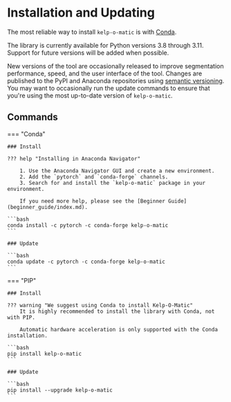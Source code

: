 # Installation and Updating

The most reliable way to install `kelp-o-matic` is with [Conda](https://docs.anaconda.com/anaconda/).

The library is currently available for Python versions 3.8 through 3.11. Support for future versions 
will be added when possible.

New versions of the tool are occasionally released to improve segmentation performance, speed, and
the user interface of the tool. Changes are published to the PyPI and Anaconda repositories using
[semantic versioning](https://semver.org/). You may want to occasionally run the update commands to ensure
that you're using the most up-to-date version of `kelp-o-matic`.

## Commands

=== "Conda"

    ### Install
    
    ??? help "Installing in Anaconda Navigator"
    
        1. Use the Anaconda Navigator GUI and create a new environment.
        2. Add the `pytorch` and `conda-forge` channels.
        3. Search for and install the `kelp-o-matic` package in your environment. 

        If you need more help, please see the [Beginner Guide](beginner_guide/index.md).

    ```bash
    conda install -c pytorch -c conda-forge kelp-o-matic
    ```
    
    ### Update
    
    ```bash
    conda update -c pytorch -c conda-forge kelp-o-matic
    ```

=== "PIP"
    
    ### Install

    ??? warning "We suggest using Conda to install Kelp-O-Matic"
        It is highly recommended to install the library with Conda, not with PIP.

        Automatic hardware acceleration is only supported with the Conda installation.
 
    ```bash
    pip install kelp-o-matic
    ```
    
    ### Update
    
    ```bash
    pip install --upgrade kelp-o-matic
    ```
